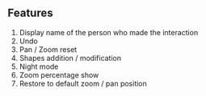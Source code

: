 ## Features

1. Display name of the person who made the interaction
2. Undo
3. Pan / Zoom reset
4. Shapes addition / modification
5. Night mode
6. Zoom percentage show
7. Restore to default zoom / pan position
